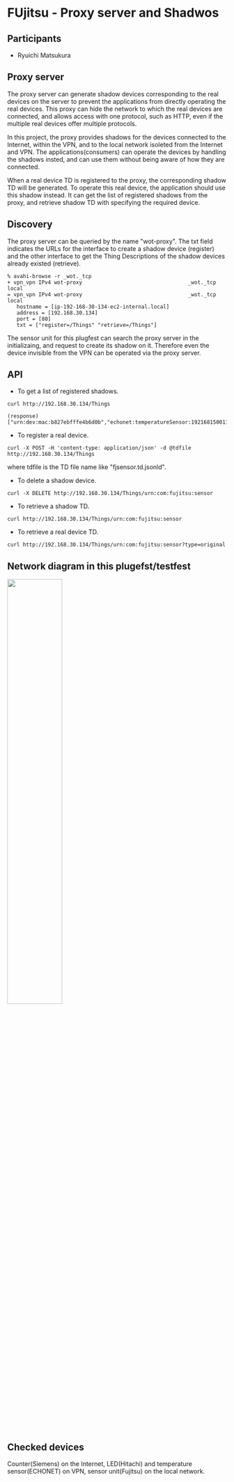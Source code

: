 # FUjitsu - Proxy server and Shadwos

## Participants

- Ryuichi Matsukura

## Proxy server
The proxy server can generate shadow devices corresponding to the real devices on the server to prevent the applications from directly 
operating the real devices. This proxy can hide the network to which the real devices are connected, 
and allows access with one protocol, such as HTTP, even if the multiple real devices offer multiple protocols.

In this project, the proxy provides shadows for the devices connected to the Internet,  within the VPN, and to the local network 
isoleted from the Internet and VPN. The applications(consumers) can operate the devices by handling the shadows insted, 
and can use them without being aware of how they are connected.

When a real device TD is registered to the proxy, the corresponding shadow TD will be generated. To operate this real device, 
the application should use this shadow instead. It can get the list of registered shadows from the proxy, and retrieve shadow TD
with specifying the required device.

## Discovery
The proxy server can be queried by the name "wot-proxy". The txt field indicates 
the URLs for the interface to create a shadow device (register) and the other interface to get 
the Thing Descriptions of the shadow devices already existed (retrieve).
```
% avahi-browse -r _wot._tcp
+ vpn_vpn IPv4 wot-proxy                                  _wot._tcp            local
= vpn_vpn IPv4 wot-proxy                                  _wot._tcp            local
   hostname = [ip-192-168-30-134-ec2-internal.local]
   address = [192.168.30.134]
   port = [80]
   txt = ["register=/Things" "retrieve=/Things"]
```
The sensor unit for this plugfest can search the proxy server in the initializaing, and request to create 
its shadow on it. Therefore even the device invisible from the VPN can be operated via the proxy server.

## API
- To get a list of registered shadows.
```
curl http://192.168.30.134/Things

(response) ["urn:dev:mac:b827ebfffe4b6d0b","echonet:temperatureSensor:19216815001101","urn:com:fujitsu:sensor"]
```

- To register a real device.
```
curl -X POST -H 'content-type: application/json' -d @tdfile http://192.168.30.134/Things
```
where tdfile is the TD file name like "fjsensor.td.jsonld".


- To delete a shadow device.
```
curl -X DELETE http://192.168.30.134/Things/urn:com:fujitsu:sensor
```

- To retrieve a shadow TD.
```
curl http://192.168.30.134/Things/urn:com:fujitsu:sensor
```

- To retrieve a real device TD.
```
curl http://192.168.30.134/Things/urn:com:fujitsu:sensor?type=original
```

## Network diagram in this plugefst/testfest

<img src="fujitsu_result.png" width=50%>

## Checked devices
Counter(Siemens) on the Internet, LED(Hitachi) and temperature sensor(ECHONET) on VPN, sensor unit(Fujitsu) on the local network.
